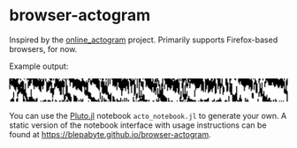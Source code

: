 # browser-actogram

Inspired by the [online_actogram](https://github.com/barrettfdavis/online_actogram) project. Primarily supports Firefox-based browsers, for now. 

Example output: 

![output-demo](examples/N24-al.png)

You can use the [Pluto.jl](https://github.com/fonsp/Pluto.jl) notebook `acto_notebook.jl` to generate your own. A static version of the notebook interface with usage instructions can be found at <https://blepabyte.github.io/browser-actogram>.

